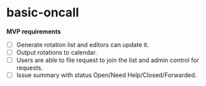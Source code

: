 # basic-oncall
**MVP requirements**
- [ ] Generate rotation list and editors can update it.
- [ ] Output rotations to calendar.
- [ ] Users are able to file request to join the list and admin control for
  requests.
- [ ] Issue summary with status Open/Need Help/Closed/Forwarded.
